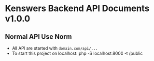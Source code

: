 # Kenswers Backend API Documents v1.0.0
## Normal API Use Norm 
- All API are started with `domain.com/api/...`
- To start this project on localhost: php -S localhost:8000 -t /public